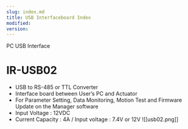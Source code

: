 ```yaml
---
slug: index.md
title: USB Interfaceboard Index
modified: 
version:
---
```

PC USB Interface
# IR-USB02

- USB to RS-485 or TTL Converter
- Interface board between User’s PC and Actuator
- For Parameter Setting, Data Monitoring, Motion Test and Firmware Update on the Manager software
- Input Voltage : 12VDC
- Current Capacity : 4A / Input voltage : 7.4V or 12V
![[usb02.png]]